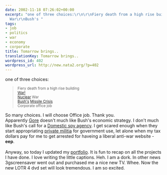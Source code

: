 ```yaml
---
date: 2002-11-18 07:26:02+00:00
excerpt: "one of three choices:\r\n\r\nFiery death from a high rise building\r\nWar!\r\nNuclear
  War\r\nBush's "
tags:
- job
- politics
- war
- economy
- corporate
title: Tomarrow brings..
translationKey: Tomarrow brings..
wordpress_id: 402
wordpress_url: http://new.nata2.org/?p=402
---
```


one of three choices:<br/>
<blockquote>
<small>Fiery death from a high rise building<br/>
<a href="http://news.independent.co.uk/world/politics/story.jsp?story=353280">War!</a><br/>
<a href="http://www.miami.com/mld/miami/4530780.htm">Nuclear</a> War<br/>
<a href="http://www.cbsnews.com/stories/2002/11/17/60minutes/main529657.shtml">Bush's</a> <a href="http://www.cnn.com/2002/WORLD/asiapcf/east/11/17/nkorea.nukes/index.html">Missile Crisis</a><br/>
Corporate office job<br/></small>
</blockquote>
So many choices. I will choose Office job. Thank you.<br/> Apparently 
<a href="http://www.time.com/time/magazine/article/0,9171,1101021125-390894,00.html">Gore</a> doesn't much like Bush's economic strategy. I don't much like Bush's call for a <a href="http://www.washingtonpost.com/wp-dyn/articles/A61549-2002Nov15.html">Domestic spy agency</a>. I get scared enough when they start appropriating <a href="http://www.azstarnet.com/border/21115TOMBSTONEBORDER2fmst2fj.html">private militia</a> for government use, let alone when my tax dollars pay for me to get arrested for haveing a liberal anti-war website - <b>eep</b>.<br/><br/>
Anyway, so today I updated my <a href="http://www.harperreed.org/portfolio">portfolio</a>. It is fun to recap on all the projects I have done. I love writing the little captions. Heh. I am a dork. In other news 3gscreensaver went out and purchased me a nice new TV. Whee. Now the new LOTR 4 dvd set will look tremendous. I am so excited.